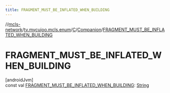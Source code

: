 ```yaml
---
title: FRAGMENT_MUST_BE_INFLATED_WHEN_BUILDING
---
```

//[mcls-network](../../../../index.html)/[tv.mycujoo.mcls.enum](../../index.html)/[C](../index.html)/[Companion](index.html)/[FRAGMENT_MUST_BE_INFLATED_WHEN_BUILDING](-f-r-a-g-m-e-n-t_-m-u-s-t_-b-e_-i-n-f-l-a-t-e-d_-w-h-e-n_-b-u-i-l-d-i-n-g.html)



# FRAGMENT_MUST_BE_INFLATED_WHEN_BUILDING



[androidJvm]\
const val [FRAGMENT_MUST_BE_INFLATED_WHEN_BUILDING](-f-r-a-g-m-e-n-t_-m-u-s-t_-b-e_-i-n-f-l-a-t-e-d_-w-h-e-n_-b-u-i-l-d-i-n-g.html): [String](https://kotlinlang.org/api/latest/jvm/stdlib/kotlin/-string/index.html)




